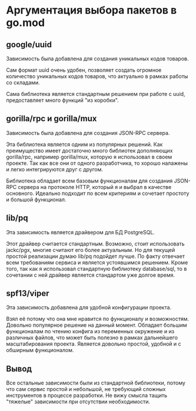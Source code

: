 # Аргументация выбора пакетов в go.mod

## google/uuid

Зависимость была добавлена для создания уникальных кодов товаров. 

Сам формат uuid очень удобен, позволяет создать огромное количество уникальных кодов товаров, 
что актуально в рамках работы со складами. 

Сама библиотека является стандартным решением при работе с uuid, предоставляет много функций "из коробки".

## gorilla/rpc и gorilla/mux

Зависимость была добавлена для создания JSON-RPC сервера.

Эта библиотека является одним из популярных решений. 
Как преимущество имеет достаточно много библиотек дополняющих gorilla/rpc, например gorilla/mux, которую я использовал в своем проекте.
Так как все они от одного разработчика, то хорошо налажены и легко интегрируются друг с другом. 

Библиотека обладает всем базовым функционалам для создания JSON-RPC сервера на протоколе HTTP,
который я и выбрал в качестве основного. Идеально подходит по всем критериям и сочетает простоту и большой функционал.

## lib/pq

Эта зависимость является драйвером для БД PostgreSQL.

Этот драйвер считается стандартным. Возможно, стоит использовать jackc/pgx, многие считают его более актуальным.
Но для текущей простой реализации думаю lib/pq подойдет лучше. По факту отвечает всем требованиям сервиса и является устоявшимся решением.
Кроме того, так как я использовал стандартную библиотеку database/sql, то в сочетании с ней драйвер является стандартом уже долгое время.

## spf13/viper

Эта зависимость добавлена для удобной конфигурации проекта.

Взял её потому что она мне нравится по функционалу и возможностям. Довольно популярное решение на данный момент.
Обладает большим функционалам по чтению конфига из переменных окружение и из различных файлов, что может быть полезно в рамках
дальнейшего масштабирования проекта. Является довольно простой, удобной и с обширным функционалом.

## Вывод

Все остальные зависимости были из стандартной библиотеки, потому что сам сервис простой и небольшой, не требующий
сложных инструментов в процессе разработки. Не вижу смысла тащить "тяжелые" зависимости при отсутствии необходимости.


